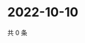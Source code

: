 # 2022-10-10

共 0 条

<!-- BEGIN WEIBO -->
<!-- 最后更新时间 Mon Oct 10 2022 05:16:20 GMT+0800 (China Standard Time) -->

<!-- END WEIBO -->
